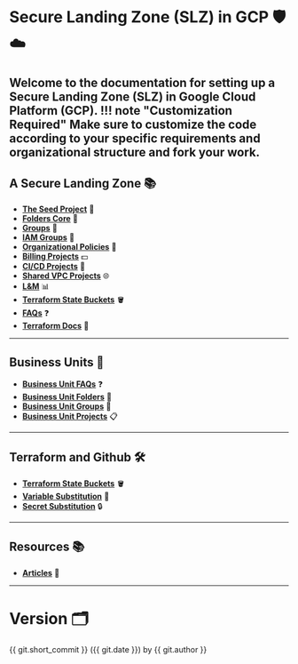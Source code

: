 # Secure Landing Zone (SLZ) in GCP 🛡️☁️

Welcome to the **documentation** for setting up a Secure Landing Zone (SLZ) in Google Cloud Platform (GCP).
!!! note "Customization Required"
    Make sure to customize the code according to your specific requirements and organizational structure and fork your work.
---


## A Secure Landing Zone 📚

- [**The Seed Project**](./seed.md) 🌱
- [**Folders Core**](./slz-folders-core.md) 📁
- [**Groups**](./slz-groups.md) 👥
- [**IAM Groups**](./slz-groups-iam.md) 🔐
- [**Organizational Policies**](./slz-org-policy.md) 🏢
- [**Billing Projects**](./slz-projects-billing.md) 💵
- [**CI/CD Projects**](./slz-projects-cicd.md) 🔄
- [**Shared VPC Projects**](./slz-projects-sharedvpc.md) 🌐
- [**L&M**](./slz-projects-log-monitor.md) 📊
- [**Terraform State Buckets**](./tfstate-buckets.md) 🪣
- [**FAQs**](./slz-faqs.md) ❓
- [**Terraform Docs**](./tfdocs.md) 📜

---

## Business Units 🏢

- [**Business Unit FAQs**](./bu-faqs.md) ❓
- [**Business Unit Folders**](./bu-folders.md) 📁
- [**Business Unit Groups**](./bu-groups.md) 👥
- [**Business Unit Projects**](./bu-projects.md) 📋

---

## Terraform and Github 🛠️

- [**Terraform State Buckets**](./tfstate-buckets.md) 🪣
- [**Variable Substitution**](./tfstate-buckets.md) 🔄
- [**Secret Substitution**](./tfstate-buckets.md) 🔒

---

## Resources 📚

- [**Articles**](./additional-resources.md#seed) 🌱

---

# Version 🗂️

{{ git.short_commit }} ({{ git.date }}) by {{ git.author }}

